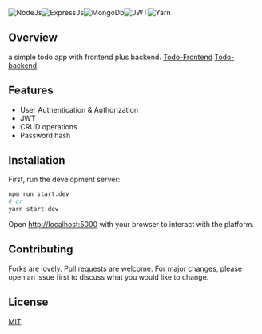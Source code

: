 
<div style="display: flex; flex-direction: row">
  <img src="https://img.shields.io/badge/node.js-6DA55F?style=for-the-badge&logo=node.js&logoColor=white" alt="NodeJs" />
  <img src="https://img.shields.io/badge/express.js-%23404d59.svg?style=for-the-badge&logo=express&logoColor=%2361DAFB" alt="ExpressJs" />
   <img src="https://img.shields.io/badge/MongoDB-%234ea94b.svg?style=for-the-badge&logo=mongodb&logoColor=white" alt="MongoDb" />
  <img src="https://img.shields.io/badge/JWT-black?style=for-the-badge&logo=JSON%20web%20tokens" alt="JWT" />
 <img src="https://img.shields.io/badge/yarn-%232C8EBB.svg?style=for-the-badge&logo=yarn&logoColor=white" alt="Yarn" />
  </div>

## Overview
a simple todo app with frontend plus backend.
[Todo-Frontend](https://github.com/TharindaPrabhath/todo-frontend)
[Todo-backend](https://github.com/TharindaPrabhath/todo-backend)

## Features
- User Authentication & Authorization
- JWT
- CRUD operations
- Password hash

## Installation

First, run the development server:

```bash
npm run start:dev
# or
yarn start:dev
```

Open [http://localhost:5000](http://localhost:5000) with your browser to interact with the platform.

## Contributing
Forks are lovely. Pull requests are welcome. For major changes, please open an issue first to discuss what you would like to change.

## License
[MIT](https://choosealicense.com/licenses/mit/)
